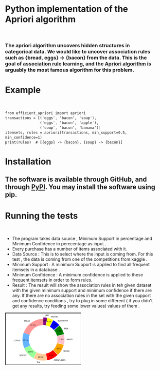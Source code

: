 # Python implementation of the Apriori algorithm 
<br />

### The apriori algorithm uncovers hidden structures in categorical data. We would like to uncover association rules such as {bread, eggs} -> {bacon} from the data. This is the goal of [association rule](https://en.wikipedia.org/wiki/Association_rule_learning) learning, and the [Apriori algorithm](https://machinelearningknowledge.ai/best-explanation-of-apriori-algorithm-for-association-rule-mining/) is arguably the most famous algorithm for this problem.


# Example 

<br />

```
from efficient_apriori import apriori
transactions = [('eggs', 'bacon', 'soup'),
                ('eggs', 'bacon', 'apple'),
                ('soup', 'bacon', 'banana')]
itemsets, rules = apriori(transactions, min_support=0.5, min_confidence=1)
print(rules)  # [{eggs} -> {bacon}, {soup} -> {bacon}]

```

# Installation 

## The software is available through GitHub, and through [PyPI](https://pypi.org/project/efficient-apriori/). You may install the software using pip.

# Running the tests
<br />

* The program takes data source , Minimum Support in percentage and Minimum Confidence in perecentage as input .
* Every purchase has a number of items associated with it. 
* Data Source : This is to select where the input is coming from. For this test , the data is coming from one of the competitions from kaggle .
* Minimum Support : A minimum Support is applied to find all frequent itemsets in a database .
* Minimum Confidence : A minimum confidence is applied to these frequent itemsets in order to form rules. 
* Result : The result will show the association rules in teh given dataset with the given minimum support and minimum confidence if there are any. If there are no association rules in the set with the given support and confidence conditions , try to plug in some different ( if  you didn't get any results, try feeding some lower values) values of them .

<img src="/images/donut_chart.png" alt="Your image title" width="250"/>
